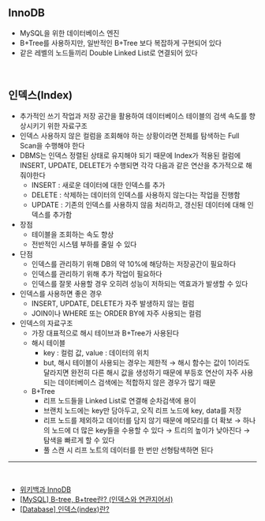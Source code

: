 ## InnoDB
- MySQL을 위한 데이터베이스 엔진
- B+Tree를 사용하지만, 일반적인 B+Tree 보다 복잡하게 구현되어 있다
- 같은 레벨의 노드들끼리 Double Linked List로 연결되어 있다

<br/>

## 인덱스(Index)
- 추가적인 쓰기 작업과 저장 공간을 활용하여 데이터베이스 테이블의 검색 속도를 향상시키기 위한 자료구조
- 인덱스 사용하지 않은 컬럼을 조회해야 하는 상황이라면 전체를 탐색하는 Full Scan을 수행해야 한다
- DBMS는 인덱스 정렬된 상태로 유지해야 되기 때문에 Index가 적용된 컬럼에 INSERT, UPDATE, DELETE가 수행되면 각각 다음과 같은 연산을 추가적으로 해줘야한다
  - INSERT : 새로운 데이터에 대한 인덱스를 추가
  - DELETE : 삭제하는 데이터의 인덱스를 사용하지 않는다는 작업을 진행함
  - UPDATE : 기존의 인덱스를 사용하지 않음 처리하고, 갱신된 데이터에 대해 인덱스를 추가함
- 장점
  - 테이블을 조회하는 속도 향상
  - 전반적인 시스템 부하를 줄일 수 있다
- 단점
  - 인덱스를 관리하기 위해 DB의 약 10%에 해당하는 저장공간이 필요하다
  - 인덱스를 관리하기 위해 추가 작업이 필요하다
  - 인덱스를 잘못 사용할 경우 오히려 성능이 저하되는 역효과가 발생할 수 있다
- 인덱스를 사용하면 좋은 경우
  - INSERT, UPDATE, DELETE가 자주 발생하지 않는 컬럼
  - JOIN이나 WHERE 또는 ORDER BY에 자주 사용되는 컬럼
- 인덱스의 자료구조
  - 가장 대표적으로 해시 테이브과 B+Tree가 사용된다
  - 해시 테이블
    - key : 컬럼 값, value : 데이터의 위치
    - but, 해시 테이블이 사용되는 경우는 제한적 → 해시 함수는 값이 1이라도 달라지면 완전히 다른 해시 값을 생성하기 때문에 부등호 연산이 자주 사용되는 데이터베이스 검색에는 적합하지 않은 경우가 많기 때문
  - B+Tree
    - 리프 노드들을 Linked List로 연결해 순차검색에 용이
    - 브랜치 노드에는 key만 담아두고, 오직 리프 노드에 key, data를 저장
    - 리프 노드를 제외하고 데이터를 담지 않기 때문에 메모리를 더 확보 → 하나의 노드에 더 많은 key들을 수용할 수 있다 → 트리의 높이가 낮아진다 → 탐색을 빠르게 할 수 있다
    - 풀 스캔 시 리프 노트의 데이터를 한 번만 선형탐색하면 된다

---

<br>

- [위키백과 InnoDB](https://ko.wikipedia.org/wiki/InnoDB)
- [[MySQL] B-tree, B+tree란? (인덱스와 연관지어서)](https://zorba91.tistory.com/293)
- [[Database] 인덱스(index)란?](https://mangkyu.tistory.com/96?category=761304)